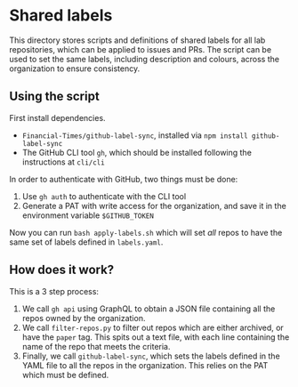 # Shared labels
This directory stores scripts and definitions of shared labels for all lab repositories, which can be applied to issues and PRs.
The script can be used to set the same labels, including description and colours, across the organization to ensure consistency.

## Using the script
First install dependencies.
- `Financial-Times/github-label-sync`, installed via `npm install github-label-sync`
- The GitHub CLI tool `gh`, which should be installed following the instructions at `cli/cli`

In order to authenticate with GitHub, two things must be done:
1. Use `gh auth` to authenticate with the CLI tool
2. Generate a PAT with write access for the organization, and save it in the environment variable `$GITHUB_TOKEN`

Now you can run `bash apply-labels.sh` which will set _all_ repos to have the same set of labels defined in `labels.yaml`.

## How does it work?
This is a 3 step process:
1. We call `gh api` using GraphQL to obtain a JSON file containing all the repos owned by the organization.
2. We call `filter-repos.py` to filter out repos which are either archived, or have the `paper` tag. This spits out a text file, with each line containing the name of the repo that meets the criteria.
3. Finally, we call `github-label-sync`, which sets the labels defined in the YAML file to all the repos in the organization. This relies on the PAT which must be defined.
